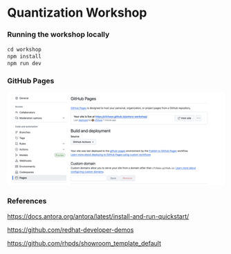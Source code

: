 # Quantization Workshop

### Running the workshop locally

```
cd workshop
npm install
npm run dev
```

### GitHub Pages

![GitHub Pages](assets/gh-pages.png)


### References

https://docs.antora.org/antora/latest/install-and-run-quickstart/

https://github.com/redhat-developer-demos

https://github.com/rhpds/showroom_template_default